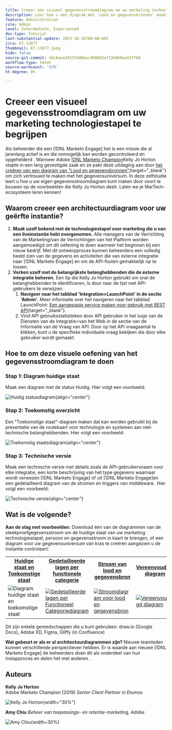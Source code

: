 ```yaml
---
title: Creeer een visueel gegevensstroomdiagram om uw marketing technologiestapel te begrijpen
description: Leer hoe u een diagram met 'Lood en gegevensbronnen' maakt om het gegevensuniversum te begrijpen, om de instantie efficiënt te controleren en op te lossen.
feature: Administration
role: Admin
level: Intermediate, Experienced
doc-type: Tutorial
last-substantial-update: 2023-10-16T00:00:00Z
jira: KT-13877
thumbnail: KT-13877.jpeg
hide: false
source-git-commit: 4dc6aeed353fdd8bac960603af22b060ae2d7f00
workflow-type: tm+mt
source-wordcount: '579'
ht-degree: 0%

---
```



# Creeer een visueel gegevensstroomdiagram om uw marketing technologiestapel te begrijpen

Als beheerder die een [!DNL Marketo Engage] het is een missie die al jarenlang actief is en die onmogelijk kan worden gecontroleerd en opgehelderd . Wanneer Adobe [!DNL Marketo Champion](2019)Kelly Jo Horton stapte in een lang gevestigde zaak en ze pakt deze uitdaging aan door [het creëren van een diagram van &quot;Lood en gegevensbronnen&quot;](https://nation.marketo.com/t5/employee-blogs/understand-your-marketing-technology-and-data-create-this/ba-p/296774){target="_blank"} om zich vertrouwd te maken met het gegevensuniversum. In deze zelfstudie leert u hoe u uw eigen gegevensstroomdiagram kunt maken door voort te bouwen op de voorbeelden die Kelly Jo Horton deelt. Laten we je MarTech-ecosysteem leren kennen!

## Waarom creeer een architectuurdiagram voor uw geërfte instantie?

1. **Maak uzelf bekend met de technologiestapel voor marketing die u van een liveinstantie hebt overgenomen.** Alle managers van de Verrichting van de Marketing/van de Verrichtingen van het Platform worden aangemoedigd om dit oefening te doen wanneer het beginnen bij een nieuw bedrijf. Met dit ontwerpproces kunnen beheerders een volledig beeld zien van de gegevens en activiteiten die van externe integratie naar [!DNL Marketo Engage] en om de API-fouten gemakkelijk op te lossen.
2. **Verken uzelf met de belangrijkste belanghebbenden die de externe integratie beheren.** Een tip die Kelly Jo Horton gebruikt om snel de belanghebbenden te identificeren, is door naar de lijst met API-gebruikers te verwijzen.
   1. **Navigeer naar het tabblad &#39;Integration>LaunchPoint&#39; in de sectie &#39;Admin&#39;.** Meer informatie over het navigeren naar het tabblad LaunchPoint: [Een aangepaste service maken voor gebruik met REST API](https://experienceleague.adobe.com/docs/marketo/using/product-docs/administration/additional-integrations/create-a-custom-service-for-use-with-rest-api.html){target="_blank"}.
   2. Vind API gebruiksstatistieken door API gebruiker in het lusje van de Diensten van de Integratie>van het Web in de sectie van de Informatie van de Vraag van API. Door op het API vraagaantal te klikken, kunt u de specifieke individuele vraag bekijken die door elke gebruiker wordt gemaakt.

## Hoe te om deze visuele oefening van het gegevensstroomdiagram te doen

### Stap 1: Diagram huidige staat

Maak een diagram met de status Huidig. Hier volgt een voorbeeld:

![Huidig statusdiagram](/help/tutorial-inherited-instance/_assets/data-flow-diagram/Current_State_Lead_Data_Sources_KellyJo_Horton.png){align="center"}


### Stap 2: Toekomstig overzicht

Een &quot;Toekomstige staat&quot;-diagram maken dat kan worden gebruikt bij de presentatie van de routekaart voor technologie en systemen aan niet-technische belanghebbenden. Hier volgt een voorbeeld:

![Toekomstig staatsdiagram](/help/tutorial-inherited-instance/_assets/data-flow-diagram/Future-State-Lead-Data-Sources-KellyJo-Horton.png){align="center"}

### Stap 3: Technische versie

Maak een technische versie met details zoals de API-gebruikersnaam voor elke integratie, een korte beschrijving van het type gegevens waarnaar wordt verwezen [!DNL Marketo Engage] of uit [!DNL Marketo Engage]en een gedetailleerd diagram van de stromen en triggers van middleware.  Hier volgt een voorbeeld:

![Technische versie](/help/tutorial-inherited-instance/_assets/data-flow-diagram/Lead-Data-Source-Diagram-KellyJo-Horton.png){align="center"}


## Wat is de volgende?

**Aan de slag met voorbeelden:**
Download één van de diagrammen van de steekproefgegevensstroom om de huidige staat van uw marketing technologiestapel, persoon en gegevensstroom in kaart te brengen, of een diagram voor uw gegevensuniversum van kras te creëren aangezien u de instantie controleert:


<table style="table-layout:fixed">
   <tr>  
      <td style="border: 0;">
      <div style="text-align: center;">
          <a href="./_assets/downloads/Current_Future_State_Lead_Data_Sources.zip">
            <strong>Huidige staat en Toekomstige staat</strong>
         </a>
      </div>
      </td>
      <td style="border: 0;">
      <div style="text-align: center;">
         <a href="./_assets/downloads/Detailed_Layers_by_Functional_Category_Stacked_Technologies.zip">
         <strong>Gedetailleerde lagen per functionele categorie </strong>   
         </a>
      </div>
      </td>
      <td style="border: 0;">
         <div style="text-align: center;">
         <a href="./_assets/downloads/Lead_Data_Source.zip">
           <strong>Stroom van lood en gegevensbron </strong>  
         </a>
         </div>
       </td> 
       <td style="border: 0;">
         <div style="text-align: center;">
         <a href="./_assets/downloads/Simple_World_Class_Stage_Stack.zip">
          <strong>Vereenvoudigd diagram</strong>  
         </a>
         </div>
        </td>  
   </tr>
   <tr>
    <td style="border: 0;">
         <div>
          <img alt="Diagram huidige staat en toekomstige staat" src="./_assets/Thumbnail_Current-Future State Lead_Data Sources_KellyJo_Horton.png"/>
         </a>
      </div>
      </td>
      <td style="border: 0;">
         <div>
         <a href="./_assets/downloads/Detailed_Layers_by_Functional_Category_Stacked_Technologies.zip">
         <img alt="Gedetailleerde lagen per Functioneel Categoriediagram" src="./_assets/Thumbnail_Detailed_Layers_by_Functional_Category_Stacked_Technologies_KellyJo_Horton.png" />
       </a>
         </div>
      </td>
       <td style="border: 0;">
         <div>
            <a href="./_assets/downloads/Lead_Data_Source.zip">
         <img alt="Stroomdiagram voor lood en gegevensbron" src="./_assets/Thumbnail_Lead-Data Source Diagram_KellyJo_Horton.png" />
         </a>
         </div>
      </td>
     <td style="border: 0;">
         <div>
            <a href="./_assets/downloads/Simple_World_Class_Stage_Stack.zip">
             <img alt="Vereenvoudigd diagram" src="./_assets/Thumbnail_Simple_World_Class_Stage_Stack.png" />
         </a>
         </div>
      </td>
</table>

Dit zijn enkele gereedschappen die u kunt gebruiken: draw.io (Google Docs), Adobe XD, Figma, Gliffy (in Confluence)

**Wat gebeurt er als er al architectuurdiagrammen zijn?** Nieuwe teamleden kunnen verschillende perspectieven hebben. Er is waarde aan nieuwe [!DNL Marketo Engage] de beheerders doen dit als onderdeel van hun instapproces en delen het met anderen .

## Auteurs

**Kelly Jo Horton**\
Adobe Marketo Champion (2019)
*Senior Client Partner in Etumos*

![Kelly Jo Horton](/help/tutorial-inherited-instance/_assets/authors/Customer_Author_Kelly_Jo_Horton.png){width="30%"}

**Amy Chiu**
*Beheer van toepassings- en retentie-marketing, Adobe*

![Amy Chiu](/help/tutorial-inherited-instance/_assets/authors/Adobe_Author_Amy_Chiu.png){width=30%}
